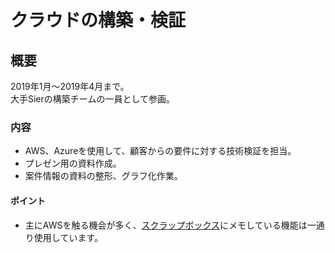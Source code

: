 # クラウドの構築・検証

## 概要

2019年1月〜2019年4月まで。</br>
大手Sierの構築チームの一員として参画。

### 内容

* AWS、Azureを使用して、顧客からの要件に対する技術検証を担当。
* プレゼン用の資料作成。
* 案件情報の資料の整形、グラフ化作業。

#### ポイント

* 主にAWSを触る機会が多く、[スクラップボックス](https://scrapbox.io/atsushi-work/)にメモしている機能は一通り使用しています。
